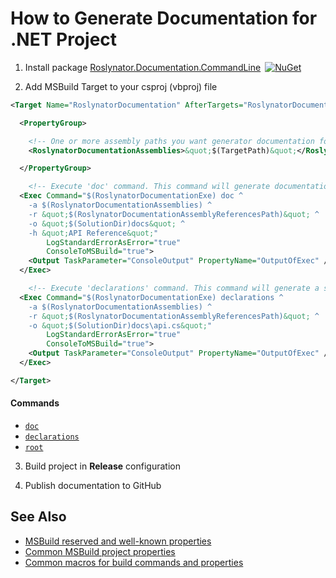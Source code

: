
# How to Generate Documentation for .NET Project

1) Install package [Roslynator.Documentation.CommandLine](http://www.nuget.org/packages/Roslynator.Documentation.CommandLine/)&ensp;[![NuGet](https://img.shields.io/nuget/v/Roslynator.Documentation.CommandLine.svg)](https://nuget.org/packages/Roslynator.Documentation.CommandLine)

2) Add MSBuild Target to your csproj (vbproj) file

```xml
<Target Name="RoslynatorDocumentation" AfterTargets="RoslynatorDocumentationInitialize" Condition=" '$(Configuration)' == 'Release'">

  <PropertyGroup>

    <!-- One or more assembly paths you want generator documentation for, for example: A.dll B.dll -->
    <RoslynatorDocumentationAssemblies>&quot;$(TargetPath)&quot;</RoslynatorDocumentationAssemblies>

  </PropertyGroup>

    <!-- Execute 'doc' command. This command will generate documentation files from specified assemblies -->
  <Exec Command="$(RoslynatorDocumentationExe) doc ^
    -a $(RoslynatorDocumentationAssemblies) ^
    -r &quot;$(RoslynatorDocumentationAssemblyReferencesPath)&quot; ^
    -o &quot;$(SolutionDir)docs&quot; ^
    -h &quot;API Reference&quot;"
        LogStandardErrorAsError="true"
        ConsoleToMSBuild="true">
    <Output TaskParameter="ConsoleOutput" PropertyName="OutputOfExec" />
  </Exec>

    <!-- Execute 'declarations' command. This command will generate a single file that contains all declarations from specified assemblies -->
  <Exec Command="$(RoslynatorDocumentationExe) declarations ^
    -a $(RoslynatorDocumentationAssemblies) ^
    -r &quot;$(RoslynatorDocumentationAssemblyReferencesPath)&quot; ^
    -o &quot;$(SolutionDir)docs\api.cs&quot;"
        LogStandardErrorAsError="true"
        ConsoleToMSBuild="true">
    <Output TaskParameter="ConsoleOutput" PropertyName="OutputOfExec" />
  </Exec>

</Target>
```

#### Commands

* [`doc`](cli/doc-command.md)
* [`declarations`](cli/declarations-command.md)
* [`root`](cli/root-command.md)

3) Build project in **Release** configuration

4) Publish documentation to GitHub

## See Also

* [MSBuild reserved and well-known properties](https://docs.microsoft.com/en-us/visualstudio/msbuild/msbuild-reserved-and-well-known-properties?view=vs-2017)
* [Common MSBuild project properties](https://docs.microsoft.com/en-us/visualstudio/msbuild/common-msbuild-project-properties?view=vs-2017)
* [Common macros for build commands and properties](https://docs.microsoft.com/en-us/cpp/ide/common-macros-for-build-commands-and-properties?view=vs-2017)
